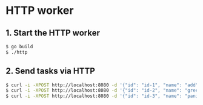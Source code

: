 # HTTP worker

## 1. Start the HTTP worker

```bash
$ go build
$ ./http
```

## 2. Send tasks via HTTP

```bash
$ curl -i -XPOST http://localhost:8080 -d '{"id": "id-1", "name": "add", "args": {"x": 1, "y": 11}}'
$ curl -i -XPOST http://localhost:8080 -d '{"id": "id-2", "name": "greet", "args": {"words": "Russell"}}'
$ curl -i -XPOST http://localhost:8080 -d '{"id": "id-3", "name": "panic", "args": {}}'
```
